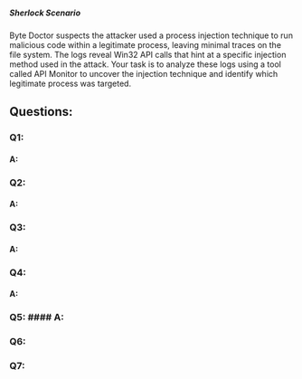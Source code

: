 
##### Sherlock Scenario

Byte Doctor suspects the attacker used a process injection technique to run malicious code within a legitimate process, leaving minimal traces on the file system. The logs reveal Win32 API calls that hint at a specific injection method used in the attack. Your task is to analyze these logs using a tool called API Monitor to uncover the injection technique and identify which legitimate process was targeted.


## Questions: 

### Q1:
#### A: 

### Q2: 
#### A: 

### Q3: 
#### A: 

### Q4: 
#### A: 

### Q5: #### A: 

### Q6: 

### Q7: 